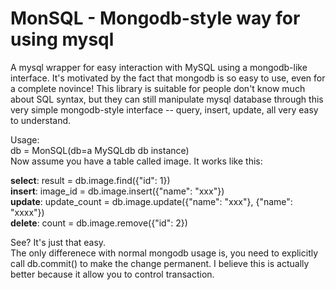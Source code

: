 MonSQL - Mongodb-style way for using mysql
====================
A mysql wrapper for easy interaction with MySQL using a mongodb-like interface. It's motivated by the fact that mongodb is so easy to use, even for a complete novince! This library is suitable for people don't know much about SQL syntax, but they can still manipulate mysql database through this very simple mongodb-style interface -- query, insert, update, all very easy to understand.  

Usage:  
db = MonSQL(db=a MySQLdb db instance)  
Now assume you have a table called image. It works like this:  

**select**: result 			= db.image.find({"id": 1})  
**insert**: image_id 		= db.image.insert({"name": "xxx"})  
**update**: update_count    = db.image.update({"name": "xxx"}, {"name": "xxxx"})  
**delete**: count 			= db.image.remove({"id": 2})  

See? It's just that easy.   
The only differenece with normal mongodb usage is, you need to explicitly call db.commit() to make the change permanent. I believe this is actually better because it allow you to control transaction.   
